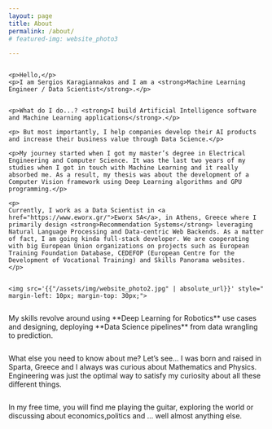 ```yaml
---
layout: page
title: About
permalink: /about/
# featured-img: website_photo3

---
```



<div class="row" >
  <div class="column" >
    
    <p>Hello,</p>
    <p>I am Sergios Karagiannakos and I am a <strong>Machine Learning Engineer / Data Scientist</strong>.</p>


    <p>What do I do...? <strong>I build Artificial Intelligence software and Machine Learning applications</strong>.</p>

    <p> But most importantly, I help companies develop their AI products and increase their business value through Data Science.</p>

    <p>My journey started when I got my master’s degree in Electrical Engineering and Computer Science. It was the last two years of my studies when I got in touch with Machine Learning and it really absorbed me. As a result, my thesis was about the development of a Computer Vision framework using Deep Learning algorithms and GPU programming.</p>

    <p>
    Currently, I work as a Data Scientist in <a href="https://www.eworx.gr/">Eworx SA</a>, in Athens, Greece where I primarily design <strong>Recommendation Systems</strong> leveraging Natural Language Processing and Data-centric Web Backends. As a matter of fact, I am going kinda full-stack developer. We are cooperating with big European Union organizations on projects such as European Training Foundation Database, CEDEFOP (European Centre for the Development of Vocational Training) and Skills Panorama websites.
    </p>

  </div>
  
  <div class="column" >
  
    <img src='{{"/assets/img/website_photo2.jpg" | absolute_url}}' style=" margin-left: 10px; margin-top: 30px;">
 
  </div>
  
</div> 



<div class="row">

  <p>My skills revolve around using **Deep Learning for Robotics** use cases and designing, deploying **Data Science pipelines** from data wrangling to prediction.


  What else you need to know about me? Let’s see... I was born and raised in Sparta, Greece and I always was curious about Mathematics and Physics. Engineering was just the optimal way to satisfy my curiosity about all these different things.


  In my free time, you will find me playing the guitar, exploring the world or discussing about economics,politics and ... well almost anything else.
  </p>
</div>

<style>

    .row{
      display: flex;
      flex-wrap: wrap;
      width: 100%;
    }
    .column {
      flex: 1 1 320px;
      max-width: 600px;

      }
</style>

 